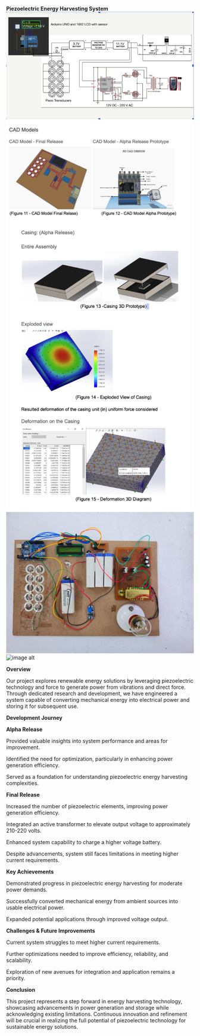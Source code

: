 **Piezoelectric Energy Harvesting System**
![image alt](https://github.com/rajatrajat0210/PiezoElectricity-Generator-ByFootsteps-Capstone/blob/main/wiring_schematic.jpg?raw=true)
![image alt](https://github.com/rajatrajat0210/PiezoElectricity-Generator-ByFootsteps-Capstone/blob/main/cad_model.jpg?raw=true)
![image alt](https://github.com/rajatrajat0210/PiezoElectricity-Generator-ByFootsteps-Capstone/blob/main/cad_model2.jpg?raw=true)
![image alt](https://github.com/rajatrajat0210/PiezoElectricity-Generator-ByFootsteps-Capstone/blob/main/Final_model.jpg?raw=true)
![image alt]()

**Overview**

Our project explores renewable energy solutions by leveraging piezoelectric technology and force to generate power from vibrations and direct force. Through dedicated research and development, we have engineered a system capable of converting mechanical energy into electrical power and storing it for subsequent use.

**Development Journey**

**Alpha Release**

Provided valuable insights into system performance and areas for improvement.

Identified the need for optimization, particularly in enhancing power generation efficiency.

Served as a foundation for understanding piezoelectric energy harvesting complexities.

**Final Release**

Increased the number of piezoelectric elements, improving power generation efficiency.

Integrated an active transformer to elevate output voltage to approximately 210-220 volts.

Enhanced system capability to charge a higher voltage battery.

Despite advancements, system still faces limitations in meeting higher current requirements.

**Key Achievements**

Demonstrated progress in piezoelectric energy harvesting for moderate power demands.

Successfully converted mechanical energy from ambient sources into usable electrical power.

Expanded potential applications through improved voltage output.

**Challenges & Future Improvements**

Current system struggles to meet higher current requirements.

Further optimizations needed to improve efficiency, reliability, and scalability.

Exploration of new avenues for integration and application remains a priority.

**Conclusion**

This project represents a step forward in energy harvesting technology, showcasing advancements in power generation and storage while acknowledging existing limitations. Continuous innovation and refinement will be crucial in realizing the full potential of piezoelectric technology for sustainable energy solutions.

